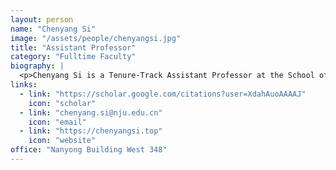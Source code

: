 ```yaml
---
layout: person
name: "Chenyang Si"
image: "/assets/people/chenyangsi.jpg"
title: "Assistant Professor"
category: "Fulltime Faculty"
biography: |
  <p>Chenyang Si is a Tenure-Track Assistant Professor at the School of Intelligence Science and Technology, Nanjing University. He received his Ph.D. degree in 2021 from Institute of Automation, Chinese Academy of Sciences. From June 2021 to January 2023, he was a Research Scientist at SEA AI Lab, Singapore. From February 2023 to February 2025, he served as a Research Fellow at MMLab, Nanyang Technological University, Singapore.</p><p>He has published extensively in top-tier conferences and journals, including CVPR, ICCV, ECCV, ICLR, NeurIPS, AAAI, TPAMI, TIP, and IJCV, with 5 Oral papers, 1 Spotlight, and 1 Highlight. His research has received 6,200+ (2025.09) Google Scholar citations. Several generative algorithms have been integrated into Diffusers and ComfyUI.  He was listed in World's Top 2% Scientists. </p><p>He serves as an Area Chair for CVPR 2026, BMVC 2024&2025, and the reviewer for TPAMI, TIP, IJCV, CVPR, ICCV, ECCV, ICLR, AAAI, NeurIPS. His research interests span visual understanding and generation, including fundamental architectures for computer vision, video understanding, generative models, video and image generation, as well as acceleration and optimization of generative models. </p>
links:
  - link: "https://scholar.google.com/citations?user=XdahAuoAAAAJ"
    icon: "scholar"
  - link: "chenyang.si@nju.edu.cn"
    icon: "email"
  - link: "https://chenyangsi.top"
    icon: "website"
office: "Nanyong Building West 348"
---
```

